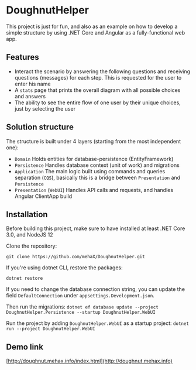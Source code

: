 # DoughnutHelper

This project is just for fun, and also as an example on how to develop a simple structure by using .NET Core and Angular as a fully-functional web app.

## Features
* Interact the scenario by answering the following questions and receiving questions (messages) for each step. This is requested for the user to enter his name
* A `stats` page that prints the overall diagram with all possible choices and answers
* The ability to see the entire flow of one user by their unique choices, just by selecting the user 

## Solution structure
The structure is built under 4 layers (starting from the most independent one):
* `Domain` Holds entities for database-persistence (EntityFramework)
* `Persistence` Handles database context (unit of work) and migrations
* `Application` The main logic built using commands and queries separation (`CQS`), basically this is a bridge between `Presentation` and `Persistence`
* `Presentation` (`WebUI`) Handles API calls and requests, and handles Angular ClientApp build

## Installation
Before building this project, make sure to have installed at least .NET Core 3.0, and NodeJS 12

Clone the repository:

```git clone https://github.com/mehaX/DoughnutHelper.git```

If you're using dotnet CLI, restore the packages:

```dotnet restore```

If you need to change the database connection string, you can update the field `DefaultConnection` under `appsettings.Development.json`.

 Then run the migrations:
```dotnet ef database update --project DoughnutHelper.Persistence --startup DoughnutHelper.WebUI```

Run the project by adding `DoughnutHelper.WebUI` as a startup project:
```dotnet run --project DoughnutHelper.WebUI```

## Demo link
[http://doughnut.mehax.info/index.html](http://doughnut.mehax.info)
